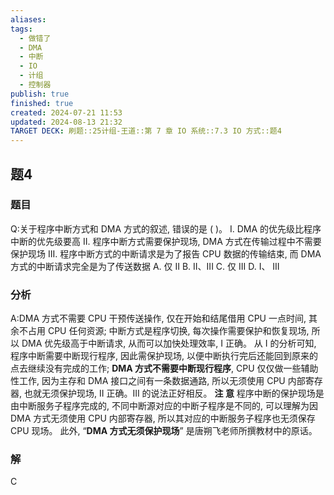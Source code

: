 ```yaml
---
aliases: 
tags:
  - 做错了
  - DMA
  - 中断
  - IO
  - 计组
  - 控制器
publish: true
finished: true
created: 2024-07-21 11:53
updated: 2024-08-13 21:32
TARGET DECK: 刷题::25计组-王道::第 7 章 IO 系统::7.3 IO 方式::题4
---
```


## 题4
### 题目
Q:关于程序中断方式和 DMA 方式的叙述, 错误的是 ( )。
I. DMA 的优先级比程序中断的优先级要高
II. 程序中断方式需要保护现场, DMA 方式在传输过程中不需要保护现场
III. 程序中断方式的中断请求是为了报告 CPU 数据的传输结束, 而 DMA 方式的中断请求完全是为了传送数据
A. 仅 II 
B. II、III 
C. 仅 III 
D. I、 III
### 分析
A:DMA 方式不需要 CPU 干预传送操作, 仅在开始和结尾借用 CPU 一点时间, 其余不占用 CPU 任何资源; 
中断方式是程序切换, 每次操作需要保护和恢复现场, 所以 DMA 优先级高于中断请求, 从而可以加快处理效率, I 正确。
从 I 的分析可知, 程序中断需要中断现行程序, 因此需保护现场, 以便中断执行完后还能回到原来的点去继续没有完成的工作; 
**DMA 方式不需要中断现行程序**, CPU 仅仅做一些辅助性工作, 因为主存和 DMA 接口之间有一条数据通路, 所以无须使用 CPU 内部寄存器, 也就无须保护现场, II 正确。III 的说法正好相反。
**注 意**
程序中断的保护现场是由中断服务子程序完成的, 不同中断源对应的中断子程序是不同的, 可以理解为因 DMA 方式无须使用 CPU 内部寄存器, 所以其对应的中断服务子程序也无须保存 CPU 现场。
此外, “**DMA 方式无须保护现场**” 是唐朔飞老师所撰教材中的原话。
### 解
C
